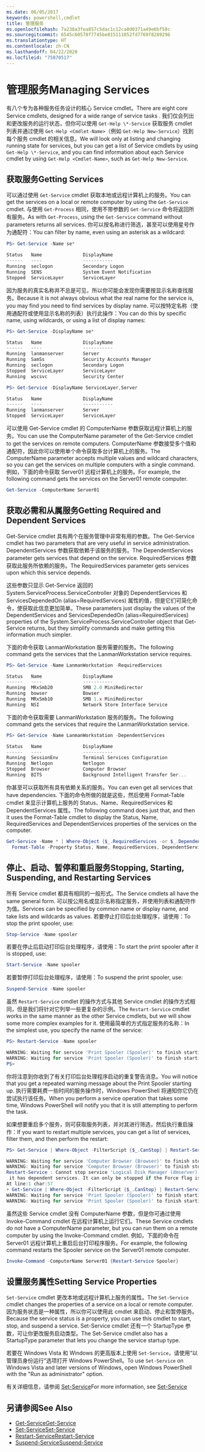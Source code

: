 ```yaml
---
ms.date: 06/05/2017
keywords: powershell,cmdlet
title: 管理服务
ms.openlocfilehash: 7a238a3fea857c5dac1c12ca0d0371a49e6bf58c
ms.sourcegitcommit: 6545c60578f7745be015111052fd7769f8289296
ms.translationtype: HT
ms.contentlocale: zh-CN
ms.lasthandoff: 04/22/2020
ms.locfileid: "75870517"
---
```

# <a name="managing-services"></a><span data-ttu-id="daf95-103">管理服务</span><span class="sxs-lookup"><span data-stu-id="daf95-103">Managing Services</span></span>

<span data-ttu-id="daf95-104">有八个专为各种服务任务设计的核心 Service cmdlet。</span><span class="sxs-lookup"><span data-stu-id="daf95-104">There are eight core Service cmdlets, designed for a wide range of service tasks .</span></span> <span data-ttu-id="daf95-105">我们仅会列出和更改服务的运行状态，但你可以使用 `Get-Help \*-Service` 获取服务 cmdlet 列表并通过使用 `Get-Help <Cmdlet-Name>`（例如 `Get-Help New-Service`）找到每个服务 cmdlet 的相关信息。</span><span class="sxs-lookup"><span data-stu-id="daf95-105">We will look only at listing and changing running state for services, but you can get a list of Service cmdlets by using `Get-Help \*-Service`, and you can find information about each Service cmdlet by using `Get-Help <Cmdlet-Name>`, such as `Get-Help New-Service`.</span></span>

## <a name="getting-services"></a><span data-ttu-id="daf95-106">获取服务</span><span class="sxs-lookup"><span data-stu-id="daf95-106">Getting Services</span></span>

<span data-ttu-id="daf95-107">可以通过使用 `Get-Service` cmdlet 获取本地或远程计算机上的服务。</span><span class="sxs-lookup"><span data-stu-id="daf95-107">You can get the services on a local or remote computer by using the `Get-Service` cmdlet.</span></span> <span data-ttu-id="daf95-108">与使用 `Get-Process` 相同，使用不带参数的 `Get-Service` 命令将返回所有服务。</span><span class="sxs-lookup"><span data-stu-id="daf95-108">As with `Get-Process`, using the `Get-Service` command without parameters returns all services.</span></span> <span data-ttu-id="daf95-109">你可以按名称进行筛选，甚至可以使用星号作为通配符：</span><span class="sxs-lookup"><span data-stu-id="daf95-109">You can filter by name, even using an asterisk as a wildcard:</span></span>

```powershell
PS> Get-Service -Name se*

Status   Name               DisplayName
------   ----               -----------
Running  seclogon           Secondary Logon
Running  SENS               System Event Notification
Stopped  ServiceLayer       ServiceLayer
```

<span data-ttu-id="daf95-110">因为服务的真实名称并不总是可见，所以你可能会发现你需要按显示名称查找服务。</span><span class="sxs-lookup"><span data-stu-id="daf95-110">Because it is not always obvious what the real name for the service is, you may find you need to find services by display name.</span></span> <span data-ttu-id="daf95-111">可以按特定名称（使用通配符或使用显示名称的列表）执行此操作：</span><span class="sxs-lookup"><span data-stu-id="daf95-111">You can do this by specific name, using wildcards, or using a list of display names:</span></span>

```powershell
PS> Get-Service -DisplayName se*

Status   Name               DisplayName
------   ----               -----------
Running  lanmanserver       Server
Running  SamSs              Security Accounts Manager
Running  seclogon           Secondary Logon
Stopped  ServiceLayer       ServiceLayer
Running  wscsvc             Security Center

PS> Get-Service -DisplayName ServiceLayer,Server

Status   Name               DisplayName
------   ----               -----------
Running  lanmanserver       Server
Stopped  ServiceLayer       ServiceLayer
```

<span data-ttu-id="daf95-112">可以使用 Get-Service cmdlet 的 ComputerName 参数获取远程计算机上的服务。</span><span class="sxs-lookup"><span data-stu-id="daf95-112">You can use the ComputerName parameter of the Get-Service cmdlet to get the services on remote computers.</span></span> <span data-ttu-id="daf95-113">ComputerName 参数接受多个值和通配符，因此你可以使用单个命令获取多台计算机上的服务。</span><span class="sxs-lookup"><span data-stu-id="daf95-113">The ComputerName parameter accepts multiple values and wildcard characters, so you can get the services on multiple computers with a single command.</span></span> <span data-ttu-id="daf95-114">例如，下面的命令获取 Server01 远程计算机上的服务。</span><span class="sxs-lookup"><span data-stu-id="daf95-114">For example, the following command gets the services on the Server01 remote computer.</span></span>

```powershell
Get-Service -ComputerName Server01
```

## <a name="getting-required-and-dependent-services"></a><span data-ttu-id="daf95-115">获取必需和从属服务</span><span class="sxs-lookup"><span data-stu-id="daf95-115">Getting Required and Dependent Services</span></span>

<span data-ttu-id="daf95-116">Get-Service cmdlet 具有两个在服务管理中非常有用的参数。</span><span class="sxs-lookup"><span data-stu-id="daf95-116">The Get-Service cmdlet has two parameters that are very useful in service administration.</span></span> <span data-ttu-id="daf95-117">DependentServices 参数获取依赖于该服务的服务。</span><span class="sxs-lookup"><span data-stu-id="daf95-117">The DependentServices parameter gets services that depend on the service.</span></span> <span data-ttu-id="daf95-118">RequiredServices 参数获取此服务所依赖的服务。</span><span class="sxs-lookup"><span data-stu-id="daf95-118">The RequiredServices parameter gets services upon which this service depends.</span></span>

<span data-ttu-id="daf95-119">这些参数只显示 Get-Service 返回的 System.ServiceProcess.ServiceController 对象的 DependentServices 和 ServicesDependedOn (alias=RequiredServices) 属性的值，但是它们可简化命令，使获取此信息更加简单。</span><span class="sxs-lookup"><span data-stu-id="daf95-119">These parameters just display the values of the DependentServices and ServicesDependedOn (alias=RequiredServices) properties of the System.ServiceProcess.ServiceController object that Get-Service returns, but they simplify commands and make getting this information much simpler.</span></span>

<span data-ttu-id="daf95-120">下面的命令获取 LanmanWorkstation 服务需要的服务。</span><span class="sxs-lookup"><span data-stu-id="daf95-120">The following command gets the services that the LanmanWorkstation service requires.</span></span>

```powershell
PS> Get-Service -Name LanmanWorkstation -RequiredServices

Status   Name               DisplayName
------   ----               -----------
Running  MRxSmb20           SMB 2.0 MiniRedirector
Running  bowser             Bowser
Running  MRxSmb10           SMB 1.x MiniRedirector
Running  NSI                Network Store Interface Service
```

<span data-ttu-id="daf95-121">下面的命令获取需要 LanmanWorkstation 服务的服务。</span><span class="sxs-lookup"><span data-stu-id="daf95-121">The following command gets the services that require the LanmanWorkstation service.</span></span>

```powershell
PS> Get-Service -Name LanmanWorkstation -DependentServices

Status   Name               DisplayName
------   ----               -----------
Running  SessionEnv         Terminal Services Configuration
Running  Netlogon           Netlogon
Stopped  Browser            Computer Browser
Running  BITS               Background Intelligent Transfer Ser...
```

<span data-ttu-id="daf95-122">你甚至可以获取所有具有依赖关系的服务。</span><span class="sxs-lookup"><span data-stu-id="daf95-122">You can even get all services that have dependencies.</span></span> <span data-ttu-id="daf95-123">下面的命令所做的就是这些，然后使用 Format-Table cmdlet 来显示计算机上服务的 Status、Name、RequiredServices 和 DependentServices 属性。</span><span class="sxs-lookup"><span data-stu-id="daf95-123">The following command does just that, and then it uses the Format-Table cmdlet to display the Status, Name, RequiredServices and DependentServices properties of the services on the computer.</span></span>

```powershell
Get-Service -Name * | Where-Object {$_.RequiredServices -or $_.DependentServices} |
  Format-Table -Property Status, Name, RequiredServices, DependentServices -auto
```

## <a name="stopping-starting-suspending-and-restarting-services"></a><span data-ttu-id="daf95-124">停止、启动、暂停和重启服务</span><span class="sxs-lookup"><span data-stu-id="daf95-124">Stopping, Starting, Suspending, and Restarting Services</span></span>

<span data-ttu-id="daf95-125">所有 Service cmdlet 都具有相同的一般形式。</span><span class="sxs-lookup"><span data-stu-id="daf95-125">The Service cmdlets all have the same general form.</span></span> <span data-ttu-id="daf95-126">可以按公用名或显示名称指定服务，并使用列表和通配符作为值。</span><span class="sxs-lookup"><span data-stu-id="daf95-126">Services can be specified by common name or display name, and take lists and wildcards as values.</span></span> <span data-ttu-id="daf95-127">若要停止打印后台处理程序，请使用：</span><span class="sxs-lookup"><span data-stu-id="daf95-127">To stop the print spooler, use:</span></span>

```powershell
Stop-Service -Name spooler
```

<span data-ttu-id="daf95-128">若要在停止后启动打印后台处理程序，请使用：</span><span class="sxs-lookup"><span data-stu-id="daf95-128">To start the print spooler after it is stopped, use:</span></span>

```powershell
Start-Service -Name spooler
```

<span data-ttu-id="daf95-129">若要暂停打印后台处理程序，请使用：</span><span class="sxs-lookup"><span data-stu-id="daf95-129">To suspend the print spooler, use:</span></span>

```powershell
Suspend-Service -Name spooler
```

<span data-ttu-id="daf95-130">虽然 `Restart-Service` cmdlet 的操作方式与其他 Service cmdlet 的操作方式相同，但是我们将针对它列举一些更复杂的示例。</span><span class="sxs-lookup"><span data-stu-id="daf95-130">The `Restart-Service` cmdlet works in the same manner as the other Service cmdlets, but we will show some more complex examples for it.</span></span> <span data-ttu-id="daf95-131">使用最简单的方式指定服务的名称：</span><span class="sxs-lookup"><span data-stu-id="daf95-131">In the simplest use, you specify the name of the service:</span></span>

```powershell
PS> Restart-Service -Name spooler

WARNING: Waiting for service 'Print Spooler (Spooler)' to finish starting...
WARNING: Waiting for service 'Print Spooler (Spooler)' to finish starting...
PS>
```

<span data-ttu-id="daf95-132">你将注意到你收到了有关打印后台处理程序启动的重复警告消息。</span><span class="sxs-lookup"><span data-stu-id="daf95-132">You will notice that you get a repeated warning message about the Print Spooler starting up.</span></span> <span data-ttu-id="daf95-133">执行需要耗费一些时间的服务操作时，Windows PowerShell 将通知你它仍在尝试执行该任务。</span><span class="sxs-lookup"><span data-stu-id="daf95-133">When you perform a service operation that takes some time, Windows PowerShell will notify you that it is still attempting to perform the task.</span></span>

<span data-ttu-id="daf95-134">如果想要重启多个服务，则可获取服务列表，并对其进行筛选，然后执行重启操作：</span><span class="sxs-lookup"><span data-stu-id="daf95-134">If you want to restart multiple services, you can get a list of services, filter them, and then perform the restart:</span></span>

```powershell
PS> Get-Service | Where-Object -FilterScript {$_.CanStop} | Restart-Service

WARNING: Waiting for service 'Computer Browser (Browser)' to finish stopping...
WARNING: Waiting for service 'Computer Browser (Browser)' to finish stopping...
Restart-Service : Cannot stop service 'Logical Disk Manager (dmserver)' because
 it has dependent services. It can only be stopped if the Force flag is set.
At line:1 char:57
+ Get-Service | Where-Object -FilterScript {$_.CanStop} | Restart-Service <<<<
WARNING: Waiting for service 'Print Spooler (Spooler)' to finish starting...
WARNING: Waiting for service 'Print Spooler (Spooler)' to finish starting...
```

<span data-ttu-id="daf95-135">虽然这些 Service cmdlet 没有 ComputerName 参数，但是你可通过使用 Invoke-Command cmdlet 在远程计算机上运行它们。</span><span class="sxs-lookup"><span data-stu-id="daf95-135">These Service cmdlets do not have a ComputerName parameter, but you can run them on a remote computer by using the Invoke-Command cmdlet.</span></span> <span data-ttu-id="daf95-136">例如，下面的命令在 Server01 远程计算机上重启后台打印程序服务。</span><span class="sxs-lookup"><span data-stu-id="daf95-136">For example, the following command restarts the Spooler service on the Server01 remote computer.</span></span>

```powershell
Invoke-Command -ComputerName Server01 {Restart-Service Spooler}
```

## <a name="setting-service-properties"></a><span data-ttu-id="daf95-137">设置服务属性</span><span class="sxs-lookup"><span data-stu-id="daf95-137">Setting Service Properties</span></span>

<span data-ttu-id="daf95-138">`Set-Service` cmdlet 更改本地或远程计算机上服务的属性。</span><span class="sxs-lookup"><span data-stu-id="daf95-138">The `Set-Service` cmdlet changes the properties of a service on a local or remote computer.</span></span> <span data-ttu-id="daf95-139">因为服务状态是一种属性，所以你可以使用此 cmdlet 来启动、停止和暂停服务。</span><span class="sxs-lookup"><span data-stu-id="daf95-139">Because the service status is a property, you can use this cmdlet to start, stop, and suspend a service.</span></span>
<span data-ttu-id="daf95-140">Set-Service cmdlet 还有一个 StartupType 参数，可让你更改服务启动类型。</span><span class="sxs-lookup"><span data-stu-id="daf95-140">The Set-Service cmdlet also has a StartupType parameter that lets you change the service startup type.</span></span>

<span data-ttu-id="daf95-141">若要在 Windows Vista 和 Windows 的更高版本上使用 `Set-Service`，请使用“以管理员身份运行”选项打开 Windows PowerShell。</span><span class="sxs-lookup"><span data-stu-id="daf95-141">To use `Set-Service` on Windows Vista and later versions of Windows, open Windows PowerShell with the "Run as administrator" option.</span></span>

<span data-ttu-id="daf95-142">有关详细信息，请参阅 [Set-Service](/powershell/module/Microsoft.PowerShell.Management/set-service)</span><span class="sxs-lookup"><span data-stu-id="daf95-142">For more information, see [Set-Service](/powershell/module/Microsoft.PowerShell.Management/set-service)</span></span>

## <a name="see-also"></a><span data-ttu-id="daf95-143">另请参阅</span><span class="sxs-lookup"><span data-stu-id="daf95-143">See Also</span></span>

- [<span data-ttu-id="daf95-144">Get-Service</span><span class="sxs-lookup"><span data-stu-id="daf95-144">Get-Service</span></span>](/powershell/module/Microsoft.PowerShell.Management/get-service)
- [<span data-ttu-id="daf95-145">Set-Service</span><span class="sxs-lookup"><span data-stu-id="daf95-145">Set-Service</span></span>](/powershell/module/Microsoft.PowerShell.Management/set-service)
- [<span data-ttu-id="daf95-146">Restart-Service</span><span class="sxs-lookup"><span data-stu-id="daf95-146">Restart-Service</span></span>](/powershell/module/Microsoft.PowerShell.Management/restart-service)
- [<span data-ttu-id="daf95-147">Suspend-Service</span><span class="sxs-lookup"><span data-stu-id="daf95-147">Suspend-Service</span></span>](/powershell/module/Microsoft.PowerShell.Management/suspend-service)
